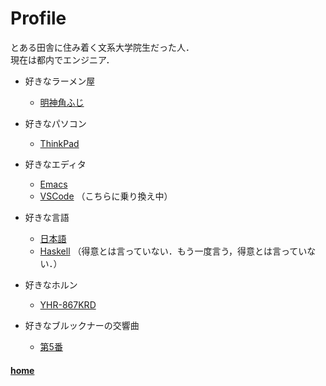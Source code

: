 # Profile

とある田舎に住み着く文系大学院生だった人．  
現在は都内でエンジニア．

- 好きなラーメン屋  

  - [明神角ふじ](https://ramendb.supleks.jp/s/3604.html)

- 好きなパソコン

  - [ThinkPad](https://www.lenovo.com/jp/ja/think/)

- 好きなエディタ

  - [Emacs](https://www.gnu.org/software/emacs/)
  - [VSCode](https://code.visualstudio.com/) （こちらに乗り換え中）

- 好きな言語
  - [日本語](https://ja.wikipedia.org/wiki/%E6%97%A5%E6%9C%AC%E8%AA%9E)
  - [Haskell](https://www.haskell.org/) （得意とは言っていない．もう一度言う，得意とは言っていない．）

- 好きなホルン
  - [YHR-867KRD](https://jp.yamaha.com/products/musical_instruments/winds/frenchhorns/yhr-867krd/index.html)

- 好きなブルックナーの交響曲
  - [第5番](https://open.spotify.com/album/6zKGgYFoh6A4lRMhth5XG0?si=MRTP9mOtRi2-dvKnqoxq9Q)

#### [home](./)